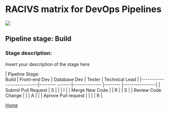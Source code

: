 # __RACIVS matrix for DevOps Pipelines__   

<img src="https://user-images.githubusercontent.com/10748736/112030685-6c81be80-8b32-11eb-94b8-c2c01b8f4581.png">

## __Pipeline stage:__  Build  
### __Stage description:__  
Insert your description of the stage here  

| Pipeline Stage:<br>Build  | Front-end Dev  | Database Dev  | Tester  | Technical Lead |
|---------------------------|-------- -------|-------------- |-------- |----------------|
| Submit Pull Request       |         S      |               |         |        I       |
| Merge New Code            |                |      R        |         |        S       |
| Review Code Change        |                |               |     A   |                |
| Aprove Pull request       |                |               |         |        R       |
  
  
[Home](../index.md)  

